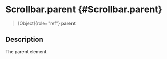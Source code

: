 Scrollbar.parent {#Scrollbar.parent}
================

> [Object]{role="ref"} **parent**

Description
-----------

The parent element.
